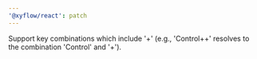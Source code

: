 ```yaml
---
'@xyflow/react': patch
---
```


Support key combinations which include '+' (e.g., 'Control++' resolves to the combination 'Control' and '+').
